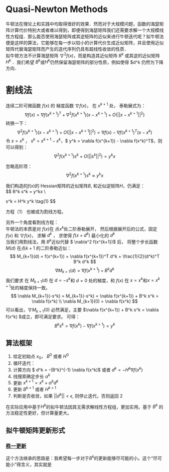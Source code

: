 # Quasi-Newton Methods
牛顿法在理论上和实践中均取得很好的效果．然而对于大规模问题，函数的海瑟矩阵计算代价特别大或者难以得到，即便得到海瑟矩阵我们还需要求解一个大规模线性方程组．那么能否使用海瑟矩阵或其逆矩阵的近似来进行牛顿迭代呢？拟牛顿法便是这样的算法，它能够在每一步以较小的计算代价生成近似矩阵，并且使用近似矩阵代替海瑟矩阵而产生的迭代序列仍具有超线性收敛的性质．  
拟牛顿方法不计算海瑟矩阵 $\nabla^2 f(x)$，而是构造其近似矩阵 $B^k$ 或其逆的近似矩阵 $H^k$ ．我们希望 $B^k$或$H^k$仍然保留海瑟矩阵的部分性质，例如使得 $d^k 仍然为下降方向．

# 割线法
连续二阶可微函数 $f(x)$ 的 梯度函数 $\nabla f(x)$， 在 $x^{k+1}$ 处， 泰勒展式为：
$$
\nabla f(x) = \nabla f(x^{k+1})^T  + \nabla^2 f(x^{k+1}) (x - x^{k+1}) + O(||x - x^{k+1}||^2)
$$
转换一下：
$$
\nabla^2 f(x^{k+1}) (x - x^{k+1}) + O(||x - x^{k+1}||^2) = \nabla f(x) - \nabla f(x^{k+1})^T (x - x^k)
$$
令 $x = x^k$ ， $s^k = x^{k+1} - x^k$，$ y^k = \nabla f(x^{k+1}) - \nabla f(x^k)^T$，则可以得到：
$$
\nabla^2 f(x^{k+1}) s^k + O(||s^k||^2) = y^kx
$$

忽略高阶项：
$$
\nabla^2 f(x^{k+1}) s^k \approx y^kx
$$

我们构造的$f(x)$的 Hessian矩阵的近似矩阵$B$, 和近似逆矩阵$H$，仍满足：  
$$
B^k s^k = y^kx \\

s^k = H^k y^k  \tag{1}
$$

方程（1） 也被成为割线方程。


另外一个角度看割线方程：  
牛顿法的本质是对 $f(x)$在 点$x^k$处二阶泰勒展开， 然后根据展开后的公式，固定 $f(x)$ 和 $\nabla f(x)$， 求解 $d^{k}$ ， 求使得 $f(x+ d^{k})$ 最小化的 $d^{k}$  
当我们用割线法，用 $B^k$近似代替 $ \nabla^2 f(x^{k+1})$ 后， 将整个步长函数$M(d)$ 在点$k+1$ 的二阶泰勒近似：
$$
M_{k+1}(d) = f(x^{k+1}) + \nabla f(x^{k+1})^T d^k + \frac{1}{2}(d^k)^T B^k d^k
$$
$$
\nabla M_{k+1}(d) = \nabla f(x^{k+1}) + B^k d^k
$$
我们要求 在 $M_{k+1}(d)$ 在 $d = -s^k$和 $d = 0$ 处的梯度，和 $f(x)$ 在 $x=x^k$和$x = x^{k+1}$处的梯度保持一致。
$$
\nabla M_{k+1}(-s^k) = M_{k+1}(-s^k) =  \nabla f(x^{k+1}) + B^k s^k  = \nabla f(x^k) \\
\nabla M_{k+1}(0) = \nabla f(x^k) 
$$
可以看出，$\nabla M_{k+1}(0)$ 必然满足，主要 $\nabla f(x^{k+1}) + B^k s^k  = \nabla f(x^k) $成立，即可满足要求。
可得：
$$
B^k s^k  = \nabla f(x^k) - \nabla f(x^{k+1})  = y^k
$$

## 算法框架
1. 给定初始点 $x_0$， $B^0$ 或者 $H^0$
2. 循环迭代：
3. 计算方向 $ d^k = -(B^k)^{-1} \nabla f(x^k)$ 或者 $d^k = -H^k \nabla f(x^k)$
4. 线搜索确定步长 $\alpha^k$
5. 更新 $x^{k+1} = x^k + \alpha^k d^k$
6. 更新 $B^{k+1}$ 或者 $H^{k+1}$
7. 判断是否收敛，如果 $||d^k|| < \epsilon$, 则停止迭代，否则返回 2


在实际应用中基于$H^{k}$的拟牛顿法因其无需求解线性方程组，更加实用。基于 $B^{k}$ 的方法稳定性更好，但计算量更大。

## 拟牛顿矩阵更新形式

### [秩一更新](https://zhuanlan.zhihu.com/p/144736223)

这个方法继承的思路是：我希望每一步对于$B^k$的更新能够尽可能的小。这个“尽可能小”得含义，其实就是
